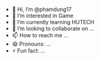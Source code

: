 - 👋 Hi, I’m @phamdung17
- 👀 I’m interested in Game
- 🌱 I’m currently learning HUTECH
- 💞️ I’m looking to collaborate on ...
- 📫 How to reach me ...
- 😄 Pronouns: ...
- ⚡ Fun fact: ...

<!---
phamdung17/phamdung17 is a ✨ special ✨ repository because its `README.md` (this file) appears on your GitHub profile.
You can click the Preview link to take a look at your changes.
--->

